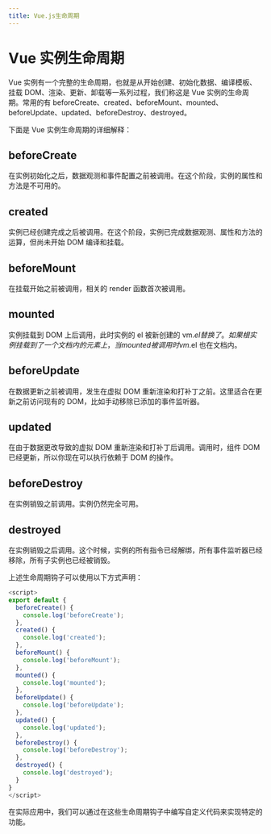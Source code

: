 ```yaml
---
title: Vue.js生命周期
---
```


# Vue 实例生命周期
Vue 实例有一个完整的生命周期，也就是从开始创建、初始化数据、编译模板、挂载 DOM、渲染、更新、卸载等一系列过程，我们称这是 Vue 实例的生命周期。常用的有 beforeCreate、created、beforeMount、mounted、beforeUpdate、updated、beforeDestroy、destroyed。

下面是 Vue 实例生命周期的详细解释：

## beforeCreate
在实例初始化之后，数据观测和事件配置之前被调用。在这个阶段，实例的属性和方法是不可用的。

## created
实例已经创建完成之后被调用。在这个阶段，实例已完成数据观测、属性和方法的运算，但尚未开始 DOM 编译和挂载。

## beforeMount
在挂载开始之前被调用，相关的 render 函数首次被调用。

## mounted
实例挂载到 DOM 上后调用，此时实例的 el 被新创建的 vm.$el 替换了。如果根实例挂载到了一个文档内的元素上，当 mounted 被调用时 vm.$el 也在文档内。

## beforeUpdate
在数据更新之前被调用，发生在虚拟 DOM 重新渲染和打补丁之前。这里适合在更新之前访问现有的 DOM，比如手动移除已添加的事件监听器。

## updated
在由于数据更改导致的虚拟 DOM 重新渲染和打补丁后调用。调用时，组件 DOM 已经更新，所以你现在可以执行依赖于 DOM 的操作。

## beforeDestroy
在实例销毁之前调用。实例仍然完全可用。

## destroyed
在实例销毁之后调用。这个时候，实例的所有指令已经解绑，所有事件监听器已经移除，所有子实例也已经被销毁。

上述生命周期钩子可以使用以下方式声明：

```js
<script>
export default {
  beforeCreate() {
    console.log('beforeCreate');
  },
  created() {
    console.log('created');
  },
  beforeMount() {
    console.log('beforeMount');
  },
  mounted() {
    console.log('mounted');
  },
  beforeUpdate() {
    console.log('beforeUpdate');
  },
  updated() {
    console.log('updated');
  },
  beforeDestroy() {
    console.log('beforeDestroy');
  },
  destroyed() {
    console.log('destroyed');
  }
}
</script>
```
在实际应用中，我们可以通过在这些生命周期钩子中编写自定义代码来实现特定的功能。




